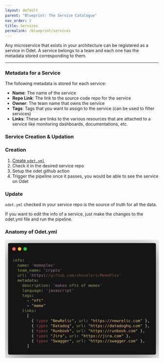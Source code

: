 ```yaml
---
layout: default
parent: "Blueprint: The Service Catalogue"
nav_order: 2
title: Services
permalink: /blueprint/services
---
```


Any microservice that exists in your architecture can be registered as a service in Odet. A service belongs to a team and each one has the metadata stored corresponding to them.

---
### Metadata for a Service

The following metadata is stored for each service:
- **Name**: The name of the service
- **Repo Link**: The link to the source code repo for the service
- **Owner**: The team name that owns the service
- **Tags**: Tags that you want to assign to the service (can be used to
  filter services)
- **Links**: These are links to the various resources that are attached to a
  service like monitoring dashboards, documentations, etc.

### Service Creation & Updation

### Creation
1. [Create `odet.yml`](/blueprint/odet-yml)
2. Check it in the desired service repo
3. Setup the odet github action
4. Trigger the pipeline
once it passes, you would be able to see the service on Odet

### Update
`odet.yml` checked in your service repo is the source of truth for all the data.

If you want to edit the info of a service, just make the changes to the odet.yml file and run the pipeline.

### Anatomy of Odet.yml

![Odet YAML](../assets/images/carbon.png)

